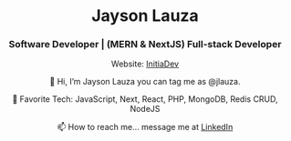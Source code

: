 <h1 align="center">Jayson Lauza</h1>
<h3 align="center">Software Developer | (MERN & NextJS) Full-stack Developer</h3>
<p align="center">Website: <a href="https://initiadev.com">InitiaDev</a></p>

<p align="center">👋 Hi, I’m Jayson Lauza you can tag me as @jlauza.</p>
<p align="center">👀 Favorite Tech: JavaScript, Next, React, PHP, MongoDB, Redis CRUD, NodeJS</p>
<p align="center">📫 How to reach me... message me at <a href="https://www.linkedin.com/in/jayson-lauza-a4441948/">LinkedIn</a></p>
